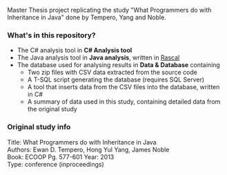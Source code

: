 Master Thesis project replicating the study "What Programmers do with Inheritance in Java" done by Tempero, Yang and Noble.

### What's in this repository?

 * The C# analysis tool in **C# Analysis tool**
 * The Java analysis tool in **Java analysis**, written in [Rascal](https://github.com/cwi-swat/rascal)
 * The database used for analysing results in **Data & Database** containing
   * Two zip files with CSV data extracted from the source code
   * A T-SQL script generating the database (requires SQL Server)
   * A tool that inserts data from the CSV files into the database, written in C#
   * A summary of data used in this study, containing detailed data from the original study

### Original study info  
Title: What Programmers do with Inheritance in Java  
Authors: Ewan D. Tempero, Hong Yul Yang, James Noble  
Book: ECOOP Pg. 577-601
Year: 2013  
Type: conference (inproceedings)  
 
